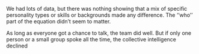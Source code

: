 We had lots of data, but there was nothing showing that a mix of specific personality types or skills or backgrounds made any difference. The ‘‘who’’ part of the equation didn’t seem to matter.

As long as everyone got a chance to talk, the team did well. But if only one person or a small group spoke all the time, the collective intelligence declined